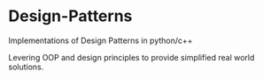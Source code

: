 # Design-Patterns
Implementations of Design Patterns in python/c++

Levering OOP and design principles to provide simplified real world solutions.
